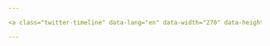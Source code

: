 ```yaml
---

<a class="twitter-timeline" data-lang="en" data-width="270" data-height="300" href="https://twitter.com/rosannafcunha?ref_src=twsrc%5Etfw">Tweets by rosannafcunha</a> <script async src="https://platform.twitter.com/widgets.js" charset="utf-8"></script>

---
```

